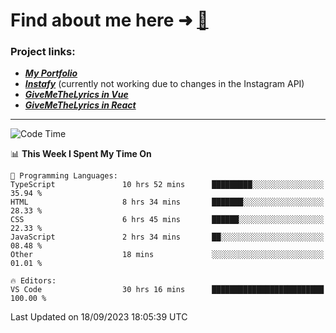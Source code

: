 # Find about me here ➜ [🧑](https://pauabella.dev)

### Project links:
- ***[My Portfolio](https://pauabella.dev)***
- ***[Instafy](https://instafy.me)*** (currently not working due to changes in the Instagram API)
- ***[GiveMeTheLyrics in Vue](https://lyrics.pauabella.dev)***
- ***[GiveMeTheLyrics in React](https://pauabella.dev/GiveMeTheLyrics)***

---
<!--START_SECTION:waka-->
![Code Time](http://img.shields.io/badge/Code%20Time-2%2C464%20hrs%2024%20mins-blue)

📊 **This Week I Spent My Time On** 

```text
💬 Programming Languages: 
TypeScript               10 hrs 52 mins      █████████░░░░░░░░░░░░░░░░   35.94 % 
HTML                     8 hrs 34 mins       ███████░░░░░░░░░░░░░░░░░░   28.33 % 
CSS                      6 hrs 45 mins       ██████░░░░░░░░░░░░░░░░░░░   22.33 % 
JavaScript               2 hrs 34 mins       ██░░░░░░░░░░░░░░░░░░░░░░░   08.48 % 
Other                    18 mins             ░░░░░░░░░░░░░░░░░░░░░░░░░   01.01 % 

🔥 Editors: 
VS Code                  30 hrs 16 mins      █████████████████████████   100.00 % 
```


 Last Updated on 18/09/2023 18:05:39 UTC
<!--END_SECTION:waka-->

